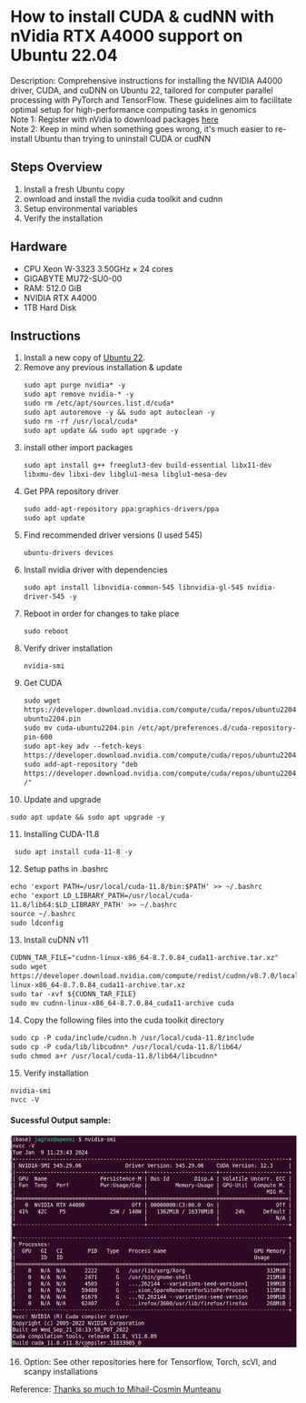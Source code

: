 # How to install CUDA & cudNN with nVidia RTX A4000 support on Ubuntu 22.04

Description: Comprehensive instructions for installing the NVIDIA A4000 driver, CUDA, and cuDNN on Ubuntu 22, tailored for computer parallel processing with PyTorch and TensorFlow. These guidelines aim to facilitate optimal setup for high-performance computing tasks in genomics  
Note 1: Register with nVidia to download packages [here](https://developer.nvidia.com/developer-program/signup)  
Note 2: Keep in mind when something goes wrong, it's much easier to re-install Ubuntu than trying to uninstall CUDA or cudNN  

## Steps Overview ####  
1) Install a fresh Ubuntu copy
2) ownload and install the nvidia cuda toolkit and cudnn
3) Setup environmental variables
4) Verify the installation

## Hardware  
- CPU Xeon W-3323 3.50GHz × 24 cores
- GIGABYTE MU72-SU0-00
- RAM: 512.0 GiB
- NVIDIA RTX A4000
- 1TB Hard Disk
  
## Instructions  
1) Install a new copy of 
[Ubuntu 22](https://www.ubuntu.com).  
2) Remove any previous installation & update  
   ```text     
   sudo apt purge nvidia* -y  
   sudo apt remove nvidia-* -y  
   sudo rm /etc/apt/sources.list.d/cuda*  
   sudo apt autoremove -y && sudo apt autoclean -y  
   sudo rm -rf /usr/local/cuda*  
   sudo apt update && sudo apt upgrade -y
   ```
3) install other import packages  
   ```text 
   sudo apt install g++ freeglut3-dev build-essential libx11-dev libxmu-dev libxi-dev libglu1-mesa libglu1-mesa-dev
   ```
4) Get PPA repository driver
   ```text   
   sudo add-apt-repository ppa:graphics-drivers/ppa
   sudo apt update
   ```
5) Find recommended driver versions (I used 545)
   ```text   
   ubuntu-drivers devices
   ```
6) Install nvidia driver with dependencies  
   ```text    
   sudo apt install libnvidia-common-545 libnvidia-gl-545 nvidia-driver-545 -y
   ```
7) Reboot in order for changes to take place  
   ```text  
   sudo reboot 
   ```
8) Verify driver installation
   ```text   
   nvidia-smi
   ```
9) Get CUDA
   ```text    
   sudo wget https://developer.download.nvidia.com/compute/cuda/repos/ubuntu2204/x86_64/cuda-ubuntu2204.pin
   sudo mv cuda-ubuntu2204.pin /etc/apt/preferences.d/cuda-repository-pin-600
   sudo apt-key adv --fetch-keys https://developer.download.nvidia.com/compute/cuda/repos/ubuntu2204/x86_64/3bf863cc.pub
   sudo add-apt-repository "deb https://developer.download.nvidia.com/compute/cuda/repos/ubuntu2204/x86_64/ /"
   ```
10) Update and upgrade
   ```text    
sudo apt update && sudo apt upgrade -y
   ```
11) Installing CUDA-11.8
   ```text    
    sudo apt install cuda-11-8 -y
   ```
12) Setup paths in .bashrc
   ```text  
   echo 'export PATH=/usr/local/cuda-11.8/bin:$PATH' >> ~/.bashrc
   echo 'export LD_LIBRARY_PATH=/usr/local/cuda-11.8/lib64:$LD_LIBRARY_PATH' >> ~/.bashrc
   source ~/.bashrc
   sudo ldconfig
   ```
13) Install cuDNN v11   
   ```text  
CUDNN_TAR_FILE="cudnn-linux-x86_64-8.7.0.84_cuda11-archive.tar.xz"
sudo wget https://developer.download.nvidia.com/compute/redist/cudnn/v8.7.0/local_installers/11.8/cudnn-linux-x86_64-8.7.0.84_cuda11-archive.tar.xz
sudo tar -xvf ${CUDNN_TAR_FILE}
sudo mv cudnn-linux-x86_64-8.7.0.84_cuda11-archive cuda
   ```
14) Copy the following files into the cuda toolkit directory
   ```text   
sudo cp -P cuda/include/cudnn.h /usr/local/cuda-11.8/include
sudo cp -P cuda/lib/libcudnn* /usr/local/cuda-11.8/lib64/
sudo chmod a+r /usr/local/cuda-11.8/lib64/libcudnn*
   ```
15) Verify installation
   ```text  
nvidia-smi
nvcc -V
   ```
#### Sucessful Output sample:
![Verification](images/screenshot0.png)

16) Option: See other repositories here for Tensorflow, Torch, scVI, and scanpy installations  

Reference: [Thanks so much to Mihail-Cosmin Munteanu](https://gist.github.com/MihailCosmin/affa6b1b71b43787e9228c25fe15aeba)  
